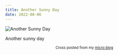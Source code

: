 ```yaml
---
title: Another Sunny Day
date: 2022-08-06
---
```

![Another Sunny Day](/20b80c15d7.jpg)

<p>Another sunny day</p>



<center><small>Cross posted from my <a href='http://micro.blog/joshnicholas'>micro blog</a></small></center>

    